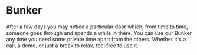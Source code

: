 # Bunker

After a few days you may notice a particular door which, from time to time, someone goes through and spends a while in there. You can use our Bunker any time you need some private time apart from the others. Whether it's a call, a demo, or just a break to relax, feel free to use it.

